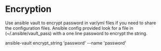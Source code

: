 Encryption
==========

Use ansible vault to encrypt password in var/yml files if you need to share the
configuration files.
Ansible config provided look for a file in (~/.ansible/vault_pass) with a one line password to encrypt the
string.

ansible-vault encrypt_string 'password' --name 'password'
